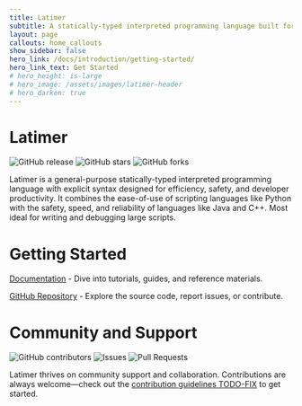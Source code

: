 ```yaml
---
title: Latimer
subtitle: A statically-typed interpreted programming language built for speed, safety, and clarity.
layout: page
callouts: home_callouts
show_sidebar: false
hero_link: /docs/introduction/getting-started/
hero_link_text: Get Started
# hero_height: is-large
# hero_image: /assets/images/latimer-header
# hero_darken: true
---
```


# Latimer

![GitHub release](https://img.shields.io/github/v/release/latimer-lang/latimer)
![GitHub stars](https://img.shields.io/github/stars/latimer-lang/latimer?style=social)
![GitHub forks](https://img.shields.io/github/forks/latimer-lang/latimer?style=social)

Latimer is a general-purpose statically-typed interpreted programming language with explicit syntax designed for efficiency, safety, and developer productivity. It combines the ease-of-use of scripting languages like Python with the safety, speed, and reliability of languages like Java and C++. Most ideal for writing and debugging large scripts.

# Getting Started

[Documentation](https://www.latimer-lang.org/docs/) - Dive into tutorials, guides, and reference materials.

[GitHub Repository](https://github.com/latimer-lang/latimer) - Explore the source code, report issues, or contribute.

# Community and Support

![GitHub contributors](https://img.shields.io/github/contributors/latimer-lang/latimer)
![Issues](https://img.shields.io/github/issues/latimer-lang/latimer)
![Pull Requests](https://img.shields.io/github/issues-pr/latimer-lang/latimer)

Latimer thrives on community support and collaboration. Contributions are always welcome—check out the [contribution guidelines TODO-FIX](https://github.com/latimer-lang/latimer) to get started.